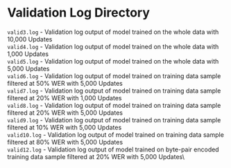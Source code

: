 # Validation Log Directory

`valid3.log` - Validation log output of model trained on the whole data with 10,000 Updates\
`valid4.log` - Validation log output of model trained on the whole data with 1,000 Updates\
`valid5.log` - Validation log output of model trained on the whole data with 5,000 Updates\
`valid6.log` - Validation log output of model trained on training data sample filtered at 50% WER with 5,000 Updates\
`valid7.log` - Validation log output of model trained on training data sample filtered at 20% WER with 1,000 Updates\
`valid8.log` - Validation log output of model trained on training data sample filtered at 20% WER with 5,000 Updates\
`valid9.log` - Validation log output of model trained on training data sample filtered at 10% WER with 5,000 Updates\
`valid10.log` - Validation log output of model trained on training data sample filtered at 80% WER with 5,000 Updates\
`valid12.log` - Validation log output of model trained on byte-pair encoded training data sample filtered at 20% WER with 5,000 Updates\
